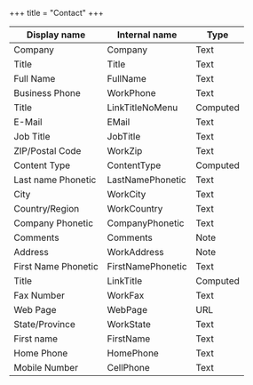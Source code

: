 +++
title = "Contact"
+++

Display name | Internal name | Type
--- | --- | ---
Company | Company | Text
Title | Title | Text
Full Name | FullName | Text
Business Phone | WorkPhone | Text
Title | LinkTitleNoMenu | Computed
E-Mail | EMail | Text
Job Title | JobTitle | Text
ZIP/Postal Code | WorkZip | Text
Content Type | ContentType | Computed
Last name Phonetic | LastNamePhonetic | Text
City | WorkCity | Text
Country/Region | WorkCountry | Text
Company Phonetic | CompanyPhonetic | Text
Comments | Comments | Note
Address | WorkAddress | Note
First Name Phonetic | FirstNamePhonetic | Text
Title | LinkTitle | Computed
Fax Number | WorkFax | Text
Web Page | WebPage | URL
State/Province | WorkState | Text
First name | FirstName | Text
Home Phone | HomePhone | Text
Mobile Number | CellPhone | Text

